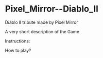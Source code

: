 # Pixel_Mirror--Diablo_II
Diablo II tribute made by Pixel Mirror

A very short description of the Game

Instructions:

How to play?
